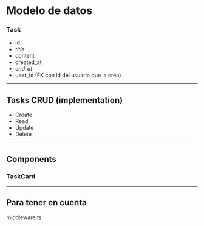 # Modelo de datos 
### Task
- id 
- *title*
- content
- created_at
- *end_at*
- user_id (FK con id del usuario que la crea)

---
## Tasks CRUD (implementation)
- Create
- Read
- Update
- Delete


---
## Components
### TaskCard

---
## Para tener en cuenta

middleware.ts